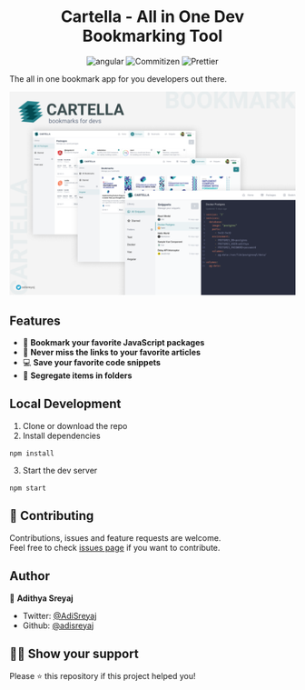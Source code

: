 <h1 align="center">Cartella - All in One Dev Bookmarking Tool</h1>
<p align="center">
  <img src="https://img.shields.io/badge/Angular-v11.2-red?style=flat-square" alt="angular">
  <img src="https://img.shields.io/badge/Conventional Commits-friendly-brightgreen.svg?style=flat-square" alt="Commitizen">
  <img src="https://img.shields.io/badge/Styled_with-Prettier-ff69b4.svg?style=flat-square" alt="Prettier">
</p>

The all in one bookmark app for you developers out there.

![Cartella](cartella.png 'Cartella _ All in One Dev Bookmarking Tool')

## Features

- 📕 **Bookmark your favorite JavaScript packages**
- 📰 **Never miss the links to your favorite articles**
- 💻 **Save your favorite code snippets**
- 📂 **Segregate items in folders**

## Local Development

1. Clone or download the repo
2. Install dependencies

```
npm install
```

3. Start the dev server

```
npm start
```

## 🤝 Contributing

Contributions, issues and feature requests are welcome.<br />
Feel free to check [issues page](https://github.com/adisreyaj/cartella-web/issues) if you want to contribute.

## Author

👤 **Adithya Sreyaj**

- Twitter: [@AdiSreyaj](https://twitter.com/AdiSreyaj)
- Github: [@adisreyaj](https://github.com/adisreyaj)

## 👍🏼 Show your support

Please ⭐️ this repository if this project helped you!
